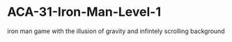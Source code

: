 # ACA-31-Iron-Man-Level-1
iron man game with the illusion of gravity and infintely scrolling background

